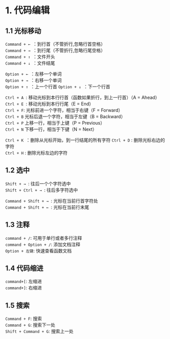 # 1. 代码编辑
## 1.1 光标移动
`Command + ← `：到行首（不管折行,忽略行首空格）  
`Command + → `：到行尾（不管折行,忽略行尾空格）   
`Command + ↑ `：文件开头  
`Command + ↓ `：文件结尾  

`Option + ← `：左移一个单词   
`Option + → `：右移一个单词   
`Option + ↑ `：上一个行首 
`Option + ↓ `：下一个行首 

`Ctrl + A `: 移动光标到本行行首（函数如果折行，到上一行首）（A = Ahead）  
`Ctrl + E `: 移动光标到本行行尾（E = End）    
`Ctrl + F`: 光标前进一个字符，相当于右键（F = Forward）    
`Ctrl + B` 光标后退一个字符，相当于左键（B = Backward）   
`Ctrl + P` 上移一行，相当于上键（P = Previous）   
`Ctrl + N` 下移一行，相当于下键（N = Next）   


`Ctrl + K `：删除从光标开始，到一行结尾的所有字符 
`Ctrl + D` : 删除光标右边的字符   
`Ctrl + H` : 删除光标左边的字符   

## 1.2 选中
`Shift + → `: 往后一个个字符选中  
`Shift + Ctrl + → `: 往后多字符选中   

`Command + Shift + → `: 光标在当前行首字符处  
`Command + Shift + ← `: 光标在当前行末尾  

## 1.3 注释
`command + /`: 可用于单行或者多行注释   
`command + Option + /`: 添加文档注释  
`Option + 左键`: 快速查看函数文档

## 1.4 代码缩进
`command+[`: 左缩进  
`command+]`: 右缩进   

## 1.5 搜索
`Command + F`: 搜索  
`Command + G`: 搜索下一处  
`Shift + Command + G`: 搜索上一处  